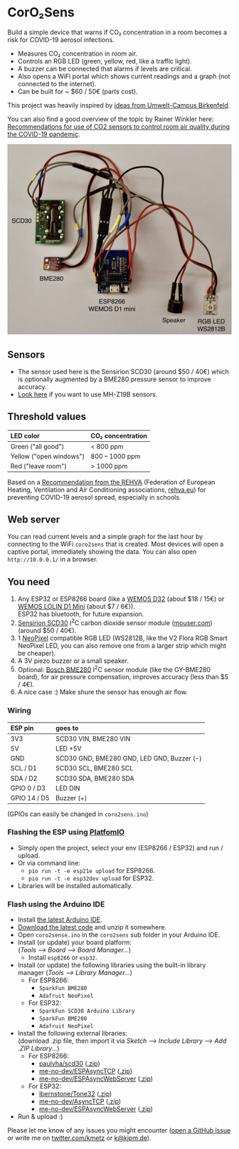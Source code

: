 # CorO₂Sens

Build a simple device that warns if CO₂ concentration in a room becomes a risk for COVID-19 aerosol infections.

- Measures CO₂ concentration in room air.
- Controls an RGB LED (green, yellow, red, like a traffic light).
- A buzzer can be connected that alarms if levels are critical.
- Also opens a WiFi portal which shows current readings and a graph (not connected to the internet).
- Can be built for ~ $60 / 50€ (parts cost).

This project was heavily inspired by [ideas from Umwelt-Campus Birkenfeld](https://www.umwelt-campus.de/forschung/projekte/iot-werkstatt/ideen-zur-corona-krise).

You can also find a good overview of the topic by Rainer Winkler here: [Recommendations for use of CO2 sensors to control room air quality during the COVID-19 pandemic](https://medium.com/@rainer.winkler.poaceae/recommendations-for-use-of-co2-sensors-to-control-room-air-quality-during-the-covid-19-pandemic-c04cac6644d0).

![coro2sens overview](coro2sens.jpeg)


## Sensors
- The sensor used here is the Sensirion SCD30 (around $50 / 40€) which is optionally augmented by a BME280 pressure sensor to improve accuracy.
- [Look here](https://github.com/RainerWinkler/CO2-Measurement-simple) if you want to use MH-Z19B sensors.
 

## Threshold values
| LED color                 |CO₂ concentration |
|:--------------------------|:----------------------------|
| Green ("all good")        | < 800 ppm                  |
| Yellow ("open windows")   | 800 – 1000 ppm             |
| Red ("leave room")        | \> 1000 ppm                 |

Based on a [Recommendation from the REHVA](https://www.rehva.eu/fileadmin/user_upload/REHVA_COVID-19_guidance_document_V3_03082020.pdf)
(Federation of European Heating, Ventilation and Air Conditioning associations, [rehva.eu](https://www.rehva.eu/))
for preventing COVID-19 aerosol spread, especially in schools. 


## Web server
You can read current levels and a simple graph for the last hour by connecting to the WiFi `coro2sens` that is created.
Most devices will open a captive portal, immediately showing the data. You can also open `http://10.0.0.1/` in a browser.


## You need
1. Any ESP32 or ESP8266 board (like a [WEMOS D32](https://docs.wemos.cc/en/latest/d32/d32.html) (about $18 / 15€) or [WEMOS LOLIN D1 Mini](https://docs.wemos.cc/en/latest/d1/d1_mini.html) (about $7 / 6€)).  
ESP32 has bluetooth, for future expansion.
1. [Sensirion SCD30](https://www.sensirion.com/en/environmental-sensors/carbon-dioxide-sensors/carbon-dioxide-sensors-co2/) I<sup>2</sup>C carbon dioxide sensor module ([mouser.com](https://mouser.com/ProductDetail/Sensirion/SCD30?qs=rrS6PyfT74fdywu4FxpYjQ==)) (around $50 / 40€).
1. 1 [NeoPixel](https://www.adafruit.com/category/168) compatible RGB LED (WS2812B, like the V2 Flora RGB Smart NeoPixel LED, you can also remove one from a larger strip which might be cheaper).
1. A 3V piezo buzzer or a small speaker.
1. Optional: [Bosch BME280](https://www.bosch-sensortec.com/products/environmental-sensors/humidity-sensors-bme280/) I<sup>2</sup>C sensor module (like the GY-BME280 board), for  air pressure compensation, improves accuracy (less than $5 / 4€).   
1. A nice case :) Make shure the sensor has enough air flow.


### Wiring

| ESP pin      | goes to                                    |
|:-------------|:-------------------------------------------|
| 3V3          | SCD30 VIN, BME280 VIN                      |
| 5V           | LED +5V                                    |
| GND          | SCD30 GND, BME280 GND, LED GND, Buzzer (-) |
| SCL / D1     | SCD30 SCL, BME280 SCL                      |
| SDA / D2     | SCD30 SDA, BME280 SDA                      |
| GPIO 0 / D3  | LED DIN                                    |
| GPIO 14 / D5 | Buzzer (+)                                 |

(GPIOs can easily be changed in `coro2sens.ino`)


### Flashing the ESP using [PlatfomIO](https://platformio.org/)
- Simply open the project, select your env (ESP8266 / ESP32) and run / upload.
- Or via command line:
  - `pio run -t -e esp21e upload` for ESP8266.
  - `pio run -t -e esp32dev upload` for ESP32.
- Libraries will be installed automatically.
  
### Flash using the Arduino IDE
- Install [the latest Arduino IDE](https://www.arduino.cc/en/main/software).
- [Download the latest code](https://github.com/kmetz/coro2sens/archive/master.zip) and unzip it somewhere.
- Open `coro2sense.ino` in the `coro2sens` sub folder in your Arduino IDE.
- Install (or update) your board platform:  
  (*Tools –> Board –> Board Manager...*)
  - Install `esp8266` or `esp32`.
- Install (or update) the following libraries using the built-in library manager (*Tools –> Library Manager...*)
  - For ESP8266:
    - `SparkFun BME280`
    - `Adafruit NeoPixel`
  - For ESP32:
    - `SparkFun SCD30 Arduino Library`
    - `SparkFun BME280`
    - `Adafruit NeoPixel`
- Install the following external libraries:  
  (download .zip file, then import it via *Sketch –> Include Library –> Add .ZIP Library...*)
  - For ESP8266:
    - [paulvha/scd30](https://github.com/paulvha/scd30) ([.zip](https://github.com/paulvha/scd30/archive/master.zip))
    - [me-no-dev/ESPAsyncTCP](https://github.com/me-no-dev/ESPAsyncTCP) ([.zip](https://github.com/me-no-dev/ESPAsyncTCP/archive/master.zip))
    - [me-no-dev/ESPAsyncWebServer](https://github.com/me-no-dev/ESPAsyncWebServer) ([.zip](https://github.com/me-no-dev/ESPAsyncWebServer/archive/master.zip))
  - For ESP32:
    - [lbernstone/Tone32](https://github.com/lbernstone/Tone32) ([.zip](https://github.com/lbernstone/Tone32/archive/master.zip))
    - [me-no-dev/AsyncTCP](https://github.com/me-no-dev/AsyncTCP) ([.zip](https://github.com/me-no-dev/AsyncTCP/archive/master.zip))
    - [me-no-dev/ESPAsyncWebServer](https://github.com/me-no-dev/ESPAsyncWebServer) ([.zip](https://github.com/me-no-dev/ESPAsyncWebServer/archive/master.zip))
- Run & upload :)


Please let me know of any issues you might encounter ([open a GitHub issue](https://github.com/kmetz/coro2sens/issues/new/choose) or write me on [twitter.com/kmetz](https://twitter.com/kmetz) or k@kjpm.de).

